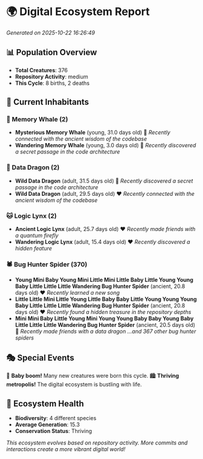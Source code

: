 # 🌍 Digital Ecosystem Report
*Generated on 2025-10-22 16:26:49*

## 📊 Population Overview
- **Total Creatures**: 376
- **Repository Activity**: medium
- **This Cycle**: 8 births, 2 deaths

## 👥 Current Inhabitants

### 🐋 Memory Whale (2)
- **Mysterious Memory Whale** (young, 31.0 days old) 💛
  *Recently connected with the ancient wisdom of the codebase*
- **Wandering Memory Whale** (young, 3.0 days old) 💚
  *Recently discovered a secret passage in the code architecture*

### 🐉 Data Dragon (2)
- **Wild Data Dragon** (adult, 31.5 days old) 💚
  *Recently discovered a secret passage in the code architecture*
- **Wild Data Dragon** (adult, 29.5 days old) ❤️
  *Recently connected with the ancient wisdom of the codebase*

### 🐱 Logic Lynx (2)
- **Ancient Logic Lynx** (adult, 25.7 days old) ❤️
  *Recently made friends with a quantum firefly*
- **Wandering Logic Lynx** (adult, 15.4 days old) ❤️
  *Recently discovered a hidden feature*

### 🕷️ Bug Hunter Spider (370)
- **Young Mini Baby Young Mini Little Mini Little Baby Little Young Young Baby Little Little Little Wandering Bug Hunter Spider** (ancient, 20.8 days old) ❤️
  *Recently learned a new song*
- **Little Little Mini Little Young Little Baby Baby Little Young Young Young Baby Little Little Little Wandering Bug Hunter Spider** (ancient, 20.8 days old) ❤️
  *Recently found a hidden treasure in the repository depths*
- **Mini Mini Baby Little Young Mini Young Young Baby Baby Young Baby Little Little Little Wandering Bug Hunter Spider** (ancient, 20.5 days old) 💛
  *Recently made friends with a data dragon*
  *...and 367 other bug hunter spiders*

## 🎭 Special Events

🎉 **Baby boom!** Many new creatures were born this cycle.
🏙️ **Thriving metropolis!** The digital ecosystem is bustling with life.

## 🔬 Ecosystem Health
- **Biodiversity**: 4 different species
- **Average Generation**: 15.3
- **Conservation Status**: Thriving

*This ecosystem evolves based on repository activity. More commits and interactions create a more vibrant digital world!*